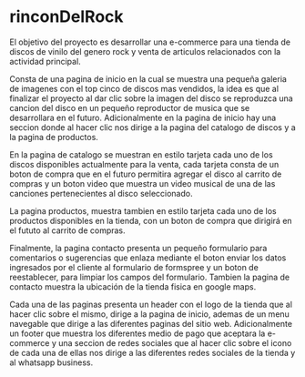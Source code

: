 # rinconDelRock
El objetivo del proyecto es desarrollar una e-commerce para una tienda de discos de vinilo del genero rock y venta de articulos relacionados con la actividad principal.

Consta de una pagina de inicio en la cual se muestra una pequeña galeria de imagenes con el top cinco de discos mas vendidos, la idea es que al finalizar el proyecto al dar clic sobre la imagen del disco se reproduzca una cancion del disco en un pequeño reproductor de musica que se desarrollara en el futuro. Adicionalmente en la pagina de inicio hay una seccion donde al hacer clic nos dirige a la pagina del catalogo de discos y a la pagina de productos.

En la pagina de catalogo se muestran en estilo tarjeta cada uno de los discos disponibles actualmente para la venta, cada tarjeta consta de un boton de compra que en el futuro permitira agregar el disco al carrito de compras y un boton video que muestra un video musical de una de las canciones pertenecientes al disco seleccionado.

La pagina productos, muestra tambien en estilo tarjeta cada uno de los productos disponibles en la tienda, con un boton de compra que dirigirá en el fututo al carrito de compras.

Finalmente, la pagina contacto presenta un pequeño formulario para comentarios o sugerencias que enlaza mediante el boton enviar los datos ingresados por el cliente al formulario de formspree y un boton de reestablecer, para limpiar los campos del formulario. Tambien la pagina de contacto muestra la ubicación de la tienda fisica en google maps.

Cada una de las paginas presenta un header con el logo de la tienda que al hacer clic sobre el mismo, dirige a la pagina de inicio, ademas de un menu navegable que dirige a las diferentes paginas del sitio web. Adicionalmente un footer que muestra los diferentes medio de pago que aceptara la e-commerce y una seccion de redes sociales que al hacer clic sobre el icono de cada una de ellas nos dirige a las diferentes redes sociales de la tienda y al whatsapp business.